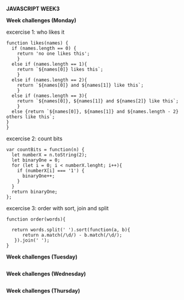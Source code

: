 **JAVASCRIPT WEEK3**

**Week challenges (Monday)**

excercise 1: who likes it

```
function likes(names) {
  if (names.length == 0) {
    return 'no one likes this';
    }
  else if (names.length == 1){
    return `${names[0]} likes this`;
    }
  else if (names.length == 2){
    return `${names[0]} and ${names[1]} like this`;
    }
  else if (names.length == 3){
    return `${names[0]}, ${names[1]} and ${names[2]} like this`;
    }
  else {return `${names[0]}, ${names[1]} and ${names.length - 2} others like this`;
}
}
```

excercise 2: count bits
```
var countBits = function(n) {
  let numberX = n.toString(2);
  let binaryOne = 0;
  for (let i = 0; i < numberX.lenght; i++){
    if (numberX[i] === '1') {
      binaryOne++;
    }
  }
  return binaryOne;
};
```

excercise 3: order with sort, join and split

```
function order(words){
  
  return words.split(' ').sort(function(a, b){
      return a.match(/\d/) - b.match(/\d/);
   }).join(' ');
} 
```

**Week challenges (Tuesday)**


```
```

**Week challenges (Wednesday)**

```

```
**Week challenges (Thursday)**
 

